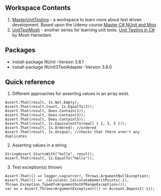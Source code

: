 ## Workspace Contents
1. [MasterUnitTesting](./MasterUnitTesting) - a workspace to learn more about test driven development. Based upon the Udemy course [Master C# NUnit and Moq](https://www.udemy.com/nunit-moq/learn/)
2. [UnitTestMosh](./UnitTestMosh) - another series for learning unit tests. [Unit Testing in C#](./https://www.udemy.com/unit-testing-csharp/learn/v4/) by Mosh Hamedani.

## Packages

- install-package NUnit -Version 3.8.1
- install-package NUnit3TestAdapter -Version 3.8.0


## Quick reference
1. Different approaches for asserting values in an array exist.  
```
Assert.That(result, Is.Not.Empty);
Assert.That(result.Count, Is.EqualTo(3));
Assert.That(result, Does.Contain(1));
Assert.That(result, Does.Contain(3));
Assert.That(result, Does.Contain(5));
Assert.That(result, Is.EquivalentTo(new[] { 1, 3, 5 }));
Assert.That(result, Is.Ordered); //ordered
Assert.That(result, Is.Unique); //checks that there aren't any duplicates
```
2. Asserting values in a string
```
StringAssert.StartsWith("hello", result);
Assert.That(result, Is.EqualTo("hello"));
```
3. Test exception(s) thrown
```
Assert.That(() => logger.Log(error), Throws.ArgumentNullException);
Assert.That(() => _calculator.CalculateDemeritPoints(-1), Throws.Exception.TypeOf<ArgumentOutOfRangeException>());
var ex = Assert.Throws<ArgumentException>(() => Account.Deposit(-1));
```
